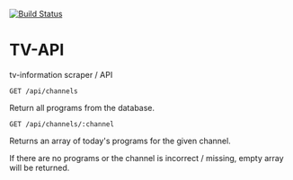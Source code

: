 [![Build Status](https://travis-ci.org/joonne/tv-api.svg?branch=master)](https://travis-ci.org/joonne/tv-api)

# TV-API
tv-information scraper / API

`GET /api/channels`

Return all programs from the database.

`GET /api/channels/:channel`

Returns an array of today's programs for the given channel.

If there are no programs or the channel is incorrect / missing, empty array will be returned.
